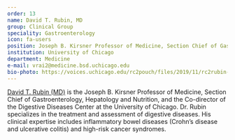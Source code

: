 ```yaml
---
order: 13
name: David T. Rubin, MD
group: Clinical Group
speciality: Gastroenterology
icon: fa-users
position: Joseph B. Kirsner Professor of Medicine, Section Chief of Gastroenterology, Hepatology and Nutrition; Co-director, Digestive Diseases Center
institution: University of Chicago
department: Medicine
e-mail: vrai2@medicine.bsd.uchicago.edu
bio-photo: https://voices.uchicago.edu/rc2pouch/files/2019/11/rc2rubin-e1573842105622.jpg
---
```


[David T. Rubin (MD)](https://rubinlab.uchicago.edu/) is the Joseph B. Kirsner Professor of Medicine, Section Chief of Gastroenterology, Hepatology and Nutrition, and the Co-director of the Digestive Diseases Center at the University of Chicago. Dr. Rubin specializes in the treatment and assessment of digestive diseases. His clinical expertise includes inflammatory bowel diseases (Crohn’s disease and ulcerative colitis) and high-risk cancer syndromes.
